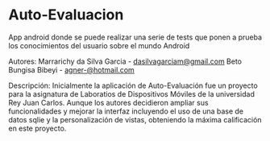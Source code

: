 # Auto-Evaluacion
App android donde se puede realizar una serie de tests que ponen a prueba los conocimientos del usuario sobre 
el mundo Android

Autores:
Marrarichy da Silva Garcia - dasilvagarciam@gmail.com
Beto Bungisa Bibeyi - agner-@hotmail.com

Descripción:
Inicialmente la aplicación de Auto-Evaluación fue un proyecto para la asignatura de Laboratios de Dispositivos 
Móviles de la universidad Rey Juan Carlos. Aunque los autores decidieron ampliar sus funcionalidades y mejorar
la interfaz incluyendo el uso de una base de datos sqlie y la personalización de vistas, obteniendo la máxima 
calificación en este proyecto.

